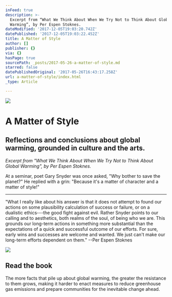 ```yaml
---
inFeed: true
description: >-
  Excerpt from “What We Think About When We Try Not to Think About Global
  Warming”, by Per Espen Stoknes.
dateModified: '2017-12-05T19:03:20.742Z'
datePublished: '2017-12-05T19:03:22.452Z'
title: A Matter of Style
author: []
publisher: {}
via: {}
hasPage: true
sourcePath: _posts/2017-05-26-a-matter-of-style.md
starred: false
datePublishedOriginal: '2017-05-26T16:43:17.258Z'
url: a-matter-of-style/index.html
_type: Article

---
```

![](https://the-grid-user-content.s3-us-west-2.amazonaws.com/8ddaa08b-d227-4a0c-9544-2a470e14e408.jpg)

# A Matter of Style

## Reflections and conclusions about global warming, grounded in culture and the arts.

_Excerpt from "What We Think About When We Try Not to Think About Global Warming", by Per Espen Stoknes._

At a seminar, poet Gary Snyder was once asked, "Why bother to save the planet?" He replied with a grin: "Because it's a matter of character and a matter of style!"

---

"What I really like about his answer is that it does not attempt to found our actions on some plausibility calculation of success or failure, or on a dualistic ethics---the good fight against evil. Rather Snyder points to our calling and to aesthetics, both realms of the soul, of being who we are. This grounds our long-term actions in something more substantial than the expectations of a quick and successful outcome of our efforts. For sure, early wins and successes are welcome and wanted. We just can't make our long-term efforts dependent on them." --Per Espen Stoknes

<article style=""><img src="http://www.chelseagreen.com/content/01/19901" /><h1>Read the book </h1><p>The more facts that pile up about global warming, the greater the resistance to them grows, making it harder to enact measures to reduce greenhouse gas emissions and prepare communities for the inevitable change ahead.</p></article>